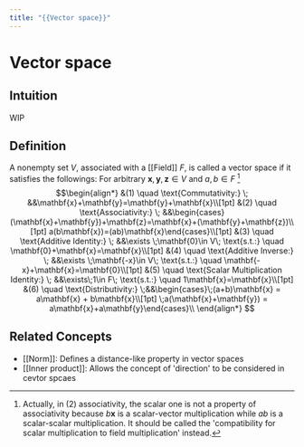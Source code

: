 ```yaml
---
title: "{{Vector space}}"
---
```

# Vector space
## Intuition
WIP
## Definition
A nonempty set $V$, associated with a [[Field]] $F$, is called a vector space if it satisfies the followings:
For arbitrary $\mathbf{x}, \mathbf{y}, \mathbf{z}\in V$ and $a,b\in F$ [^-1]
$$\begin{align*}
&(1) \quad \text{Commutativity:}   \; &&\mathbf{x}+\mathbf{y}=\mathbf{y}+\mathbf{x}\\[1pt]
&(2) \quad \text{Associativity:}   \; &&\begin{cases}(\mathbf{x}+\mathbf{y})+\mathbf{z}=\mathbf{x}+(\mathbf{y}+\mathbf{z})\\[1pt] a(b\mathbf{x})=(ab)\mathbf{x}\end{cases}\\[1pt]
&(3) \quad \text{Additive Identity:}   \; &&\exists \;\mathbf{0}\in V\; \text{s.t.:} \quad \mathbf{0}+\mathbf{x}=\mathbf{x}\\[1pt]
&(4) \quad \text{Additive Inverse:}   \; &&\exists \;\mathbf{-x}\in V\; \text{s.t.:} \quad \mathbf{-x}+\mathbf{x}=\mathbf{0}\\[1pt]
&(5) \quad \text{Scalar Multiplication Identity:}   \; &&\exists\;1\in F\; \text{s.t.:} \quad 1\mathbf{x}=\mathbf{x}\\[1pt]
&(6) \quad \text{Distributivity:}   \;&&\begin{cases}\;(a+b)\mathbf{x} = a\mathbf{x} + b\mathbf{x}\\[1pt] \;a(\mathbf{x}+\mathbf{y}) = a\mathbf{x}+a\mathbf{y}\end{cases}\\
\end{align*}
$$


## Related Concepts
- [[Norm]]: Defines a distance-like property in vector spaces
- [[Inner product]]: Allows the concept of 'direction' to be considered in cevtor spcaes

[^-1]: Actually, in $(2)$ associativity, the scalar one is not a property of associativity because $b\mathbf{x}$ is a scalar-vector multiplication while $ab$ is a scalar-scalar multiplication. It should be called the 'compatibility for scalar multiplication to field multiplication' instead. 